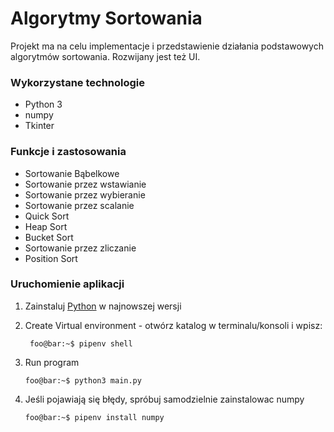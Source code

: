 # Algorytmy Sortowania

Projekt ma na celu implementacje i przedstawienie działania podstawowych algorytmów sortowania. Rozwijany jest też UI.

### Wykorzystane technologie
 - Python 3
 - numpy
 - Tkinter

### Funkcje i zastosowania
 - Sortowanie Bąbelkowe
 - Sortowanie przez wstawianie
 - Sortowanie przez wybieranie
 - Sortowanie przez scalanie
 - Quick Sort
 - Heap Sort
 - Bucket Sort
 - Sortowanie przez zliczanie
 - Position Sort

### Uruchomienie aplikacji
1. Zainstaluj [Python](https://www.python.org/downloads) w najnowszej wersji
    
2. Create Virtual environment - otwórz katalog w terminalu/konsoli i wpisz:
   ```console
    foo@bar:~$ pipenv shell
   ```

3. Run program
    ```console
    foo@bar:~$ python3 main.py
   ```
   
4. Jeśli pojawiają się błędy, spróbuj samodzielnie zainstalowac numpy

    ```console
    foo@bar:~$ pipenv install numpy
    ```
